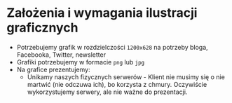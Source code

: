 # Założenia i wymagania ilustracji graficznych

* Potrzebujemy grafik w rozdzielczości ```1200x628``` na potrzeby bloga, Facebooka, Twitter, newsletter
* Grafiki potrzebujemy w formacie ```png``` lub ```jpg```
* Na grafice prezentujemy:
    * Unikamy naszych fizycznych serwerów - Klient nie musimy się o nie martwić (nie odczuwa ich), bo korzysta z chmury. Oczywiście wykorzystujemy serwery, ale nie ważne do prezentacji.
